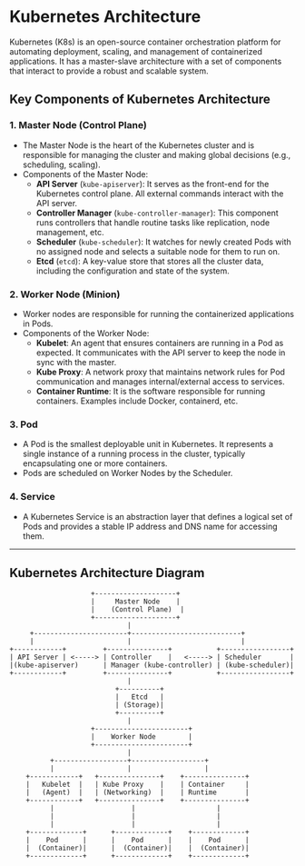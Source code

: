 # Kubernetes Architecture

Kubernetes (K8s) is an open-source container orchestration platform for automating deployment, scaling, and management of containerized applications. It has a master-slave architecture with a set of components that interact to provide a robust and scalable system.

## Key Components of Kubernetes Architecture

### 1. **Master Node (Control Plane)**
   - The Master Node is the heart of the Kubernetes cluster and is responsible for managing the cluster and making global decisions (e.g., scheduling, scaling).
   - Components of the Master Node:
     - **API Server** (`kube-apiserver`): It serves as the front-end for the Kubernetes control plane. All external commands interact with the API server.
     - **Controller Manager** (`kube-controller-manager`): This component runs controllers that handle routine tasks like replication, node management, etc.
     - **Scheduler** (`kube-scheduler`): It watches for newly created Pods with no assigned node and selects a suitable node for them to run on.
     - **Etcd** (`etcd`): A key-value store that stores all the cluster data, including the configuration and state of the system.

### 2. **Worker Node (Minion)**
   - Worker nodes are responsible for running the containerized applications in Pods.
   - Components of the Worker Node:
     - **Kubelet**: An agent that ensures containers are running in a Pod as expected. It communicates with the API server to keep the node in sync with the master.
     - **Kube Proxy**: A network proxy that maintains network rules for Pod communication and manages internal/external access to services.
     - **Container Runtime**: It is the software responsible for running containers. Examples include Docker, containerd, etc.

### 3. **Pod**
   - A Pod is the smallest deployable unit in Kubernetes. It represents a single instance of a running process in the cluster, typically encapsulating one or more containers.
   - Pods are scheduled on Worker Nodes by the Scheduler.

### 4. **Service**
   - A Kubernetes Service is an abstraction layer that defines a logical set of Pods and provides a stable IP address and DNS name for accessing them.

---

## Kubernetes Architecture Diagram

```plaintext
                    +--------------------+
                    |     Master Node    |
                    |    (Control Plane)  |
                    +--------------------+
                             |
     +-----------------------+---------------------------+
     |                       |                           |
+------------+         +---------------+           +-----------------+
| API Server | <-----> | Controller    |   <-----> | Scheduler       |
|(kube-apiserver)      | Manager (kube-controller) | (kube-scheduler)|
+------------+         +---------------+           +-----------------+
                             |
                          +----------+
                          |   Etcd   |
                          | (Storage)|
                          +----------+
                             |
                    +-----------------------+
                    |    Worker Node        |
                    +-----------------------+
                             |
          +------------------+------------------+
          |                  |                  |
    +------------+   +---------------+    +---------------+
    |   Kubelet  |   | Kube Proxy    |    | Container     |
    |   (Agent)  |   | (Networking)  |    | Runtime       |
    +------------+   +---------------+    +---------------+
          |                   |                    |
          |                   |                    |
          |                   |                    |
    +-------------+      +-------------+    +-------------+
    |    Pod      |      |    Pod      |    |    Pod      |
    |  (Container)|      |  (Container)|    |  (Container)|
    +-------------+      +-------------+    +-------------+
